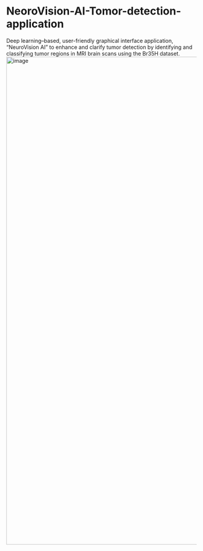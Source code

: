 # NeoroVision-AI-Tomor-detection-application
Deep learning–based, user-friendly graphical interface application, “NeuroVision AI” to enhance and clarify tumor detection by identifying and classifying tumor regions in MRI brain scans using the Br35H dataset. 
<img width="2020" height="1292" alt="image" src="https://github.com/user-attachments/assets/5f187b93-413e-46b5-b21d-d9c282f1b70a" />


